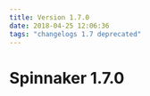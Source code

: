 ```yaml
---
title: Version 1.7.0
date: 2018-04-25 12:06:36 
tags: "changelogs 1.7 deprecated"
---
```

# Spinnaker 1.7.0
<script src="https://gist.github.com/spinnaker-release/78f2f3d55bc849c3a71939287e6b2cb4.js"/>
